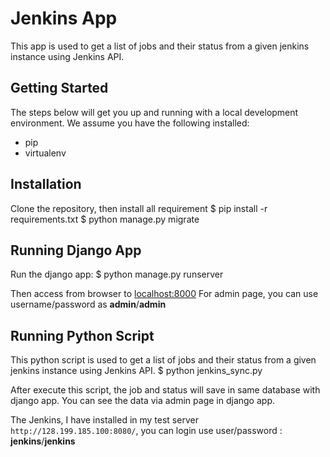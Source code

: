 # Jenkins App
This app is used to get a list of jobs and their status from a given jenkins instance using Jenkins API.

Getting Started
---------------
The steps below will get you up and running with a local development environment. We assume you have the following installed:

-   pip
-   virtualenv

Installation
------------
Clone the repository, then install all requirement
    $ pip install -r requirements.txt
    $ python manage.py migrate

Running Django App
------------------
Run the django app:
    $ python manage.py runserver

Then access from browser to [localhost:8000](http://localhost:8000/)
For admin page, you can use username/password as **admin**/**admin**

Running Python Script
---------------------
This python script is used to get a list of jobs and their status from a given jenkins instance using Jenkins API. 
    $ python jenkins_sync.py

After execute this script, the job and status will save in same database with django app. You can see the data via admin page in django app.

The Jenkins, I have installed in my test server `http://128.199.185.100:8080/`, you can login use user/password : **jenkins**/**jenkins**
